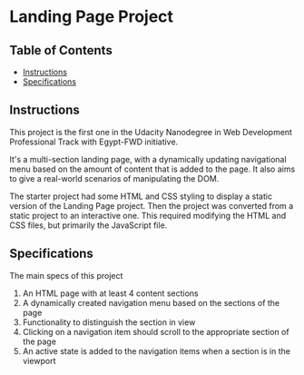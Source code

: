 # Landing Page Project

## Table of Contents

* [Instructions](#instructions)
* [Specifications](#specifications)

## Instructions

This project is the first one in the Udacity Nanodegree in Web Development Professional Track with Egypt-FWD initiative.

It's a multi-section landing page, with a dynamically updating navigational menu based on the amount of content that is added to the page. It also aims to give a real-world scenarios of manipulating the DOM.

The starter project had some HTML and CSS styling to display a static version of the Landing Page project. Then the project was converted from a static project to an interactive one. This required modifying the HTML and CSS files, but primarily the JavaScript file.


## Specifications

The main specs of this project

1. An HTML page with at least 4 content sections
2. A dynamically created navigation menu based on the sections of the page
3. Functionality to distinguish the section in view
4. Clicking on a navigation item should scroll to the appropriate section of the page
5. An active state is added to the navigation items when a section is in the viewport
